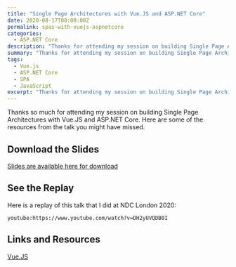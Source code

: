 ```yaml
---
title: "Single Page Architectures with Vue.JS and ASP.NET Core"
date: 2020-08-17T00:00:00Z
permalink: spas-with-vuejs-aspnetcore
categories:
  - ASP.NET Core
description: "Thanks for attending my session on building Single Page Architectures with Vue.JS and ASP.NET Core."
summary: "Thanks for attending my session on building Single Page Architectures with Vue.JS and ASP.NET Core."
tags:
  - Vue.js
  - ASP.NET Core
  - SPA
  - JavaScript
excerpt: "Thanks for attending my session on building Single Page Architectures with Vue.JS and ASP.NET Core."
---
```


Thanks so much for attending my session on building Single Page Architectures with Vue.JS and ASP.NET Core.  Here are some of the resources from the talk you might have missed.

## Download the Slides

[Slides are available here for download](/pdfs/spas-with-vuejs-aspnetcore_20200820.pdf)

## See the Replay

Here is a replay of this talk that I did at NDC London 2020:

`youtube:https://www.youtube.com/watch?v=DH2yUVQDB0I`

## Links and Resources

[Vue.JS](https://vuejs.org/)


